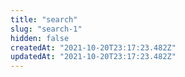 ```yaml
---
title: "search"
slug: "search-1"
hidden: false
createdAt: "2021-10-20T23:17:23.482Z"
updatedAt: "2021-10-20T23:17:23.482Z"
---
```

